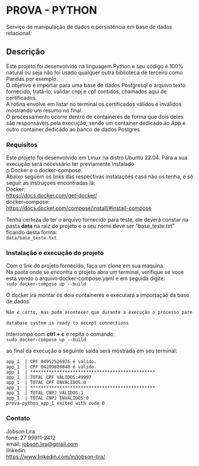 # PROVA - PYTHON

Serviço de manipulação de dados e persistência em base de dados relacional.

## Descrição
Este projeto foi desenvolvido na linguagem Python e seu código é 100% natural
ou seja não foi usado qualquer outra biblioteca de terceiro como Pandas por exemplo.<br>
O objetivo é importar para uma base de dados Postgresql o arquivo texto fornecido, 
tratá-lo, validar cnpj e cpf contidos, chamados aqui de certificados.<br> 
A rotina envolve em listar no terminal os certificados válidos e inválidos mostrando 
um resumo no final.<br>
O processamento ocorre dentro de containeres de forma que dois deles são responsáveis
pela execução, sendo um container dedicado ao App e outro container dedicado ao banco de
dados Postgres

### Requisitos
Este projeto foi desenvolvido em Linux na distro Ubuntu 22.04.
Para a sua execução será necessário ter previamente instalado<br> 
o Docker e o docker-compose. <br>
Abaixo seguem os links das respectivas instalações caso não os tenha, é só seguir as
instruçoes encontradas lá:<br>
Docker:<br>
https://docs.docker.com/get-docker/<br>
docker-compose:<br>
https://docs.docker.com/compose/install/#install-compose<br>

Tenha certeza de ter o arquivo fornecido para teste, ele deverá constar na pasta <b>data</b> na raiz do projeto
e o seu nome deve ser "base_teste.txt"
ficando desta forma:<br>
```data/base_teste.txt```

### Instalação e execução do projeto
Com o link do projeto fornecido, faça um clone em sua maquina.<br>
Na pasta onde se encontra o projeto abra um terminal, verifique
se voce está vendo o arquivo docker-compose.yaml e em seguida
digite:<br>
```sudo docker-compose up --build```

O docker irá montar os dois containeres e executará a importação da base de dados
```ruby
Não é certo, mas pode acontecer que durante a execução o processo pare e mostre a seguinte mensagem:
```
```database system is ready to accept connections```

Interrompa com <b>ctrl + c</b> e repita o comando:<br>
```sudo docker-compose up --build```

ao final da execução a seguinte saida será mostrada em seu terminal:
```
app_1  | CPF 04952526976 é válido.
app_1  | CPF 04209828840 é válido.
app_1  | ***********************************************
app_1  | TOTAL CPF VÁLIDOS:49997
app_1  | TOTAL CPF INVÁLIDOS:0
app_1  | ***********************************************
app_1  | TOTAL CNPJ VÁLIDOS:1
app_1  | TOTAL CNPJ INVÁLIDOS:0
prova-python_app_1 exited with code 0
```


### Contato
Jobson Lira<br>
fone: 27 99911-2412<br>
email: jobson.lira@gmail.com<br>
linkedin:<br>
https://www.linkedin.com/in/jobson-lira/
